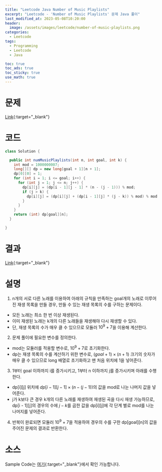 ```yaml
---
title: "Leetcode Java Number of Music Playlists"
excerpt: "Leetcode - 'Number of Music Playlists' 문제 Java 풀이"
last_modified_at: 2023-05-08T10:20:00
header:
  image: /assets/images/leetcode/number-of-music-playlists.png
categories:
  - Leetcode
tags:
  - Programming
  - Leetcode
  - Java

toc: true
toc_ads: true
toc_sticky: true
use_math: true
---
```

# 문제
[Link](https://leetcode.com/problems/number-of-music-playlists){:target="_blank"}

# 코드
```java
class Solution {

  public int numMusicPlaylists(int n, int goal, int k) {
    int mod = 1000000007;
    long[][] dp = new long[goal + 1][n + 1];
    dp[0][0] = 1;
    for (int i = 1; i <= goal; i++) {
      for (int j = 1; j <= n; j++) {
        dp[i][j] = (dp[i - 1][j - 1] * (n - (j - 1))) % mod;
        if (j > k) {
          dp[i][j] = (dp[i][j] + (dp[i - 1][j] * (j - k)) % mod) % mod;
        }
      }
    }
    return (int) dp[goal][n];
  }

}
```

# 결과
[Link](https://leetcode.com/problems/number-of-music-playlists/submissions/946603763/){:target="_blank"}

# 설명
1. n개의 서로 다른 노래를 이용하여 아래의 규칙을 만족하는 goal개의 노래로 이루어진 재생 목록을 만들 경우, 만들 수 있는 재생 목록의 수를 구하는 문제이다.
- 모든 노래는 최소 한 번 이상 재생된다.
- 이미 재생된 노래는 k개의 다른 노래들을 재생해야 다시 재생할 수 있다.
- 단, 재생 목록의 수가 매우 클 수 있으므로 모듈러 $10^9 + 7$을 이용해 계산한다.

2. 문제 풀이에 필요한 변수를 정의한다.
- mod는 모듈러를 적용할 변수로, $10^9 +7$로 초기화한다.
- dp는 재생 목록의 수를 계산하기 위한 변수로, $(goal + 1) \times (n + 1)$ 크기의 숫자가 매우 클 수 있으므로 long 배열로 초기화하고 맨 처음 위치에 1을 넣어준다.

3. 1부터 goal 이하까지 i를 증가시키고, 1부터 n 이하까지 j를 증가시키며 아래를 수행한다.
- dp[i][j] 위치에 $dp[i - 1][j - 1] \times (n - (j - 1))$의 값을 mod로 나눈 나머지 값을 넣어준다.
- j가 k보다 큰 경우 k개의 다른 노래를 재생하여 재생된 곡을 다시 재생 가능하므로, dp[i - 1][j]의 경우의 수에 $j - k$를 곱한 값을 dp[i][j]에 각 단계 별로 mod를 나눈 나머지를 넣어준다.

4. 반복이 완료되면 모듈러 $10^9 + 7$을 적용하여 경우의 수를 구한 dp[goal][n]의 값을 주어진 문제의 결과로 반환한다.

# 소스
Sample Code는 [여기](https://github.com/GracefulSoul/leetcode/blob/master/src/main/java/gracefulsoul/problems/NumberOfMusicPlaylists.java){:target="_blank"}에서 확인 가능합니다.